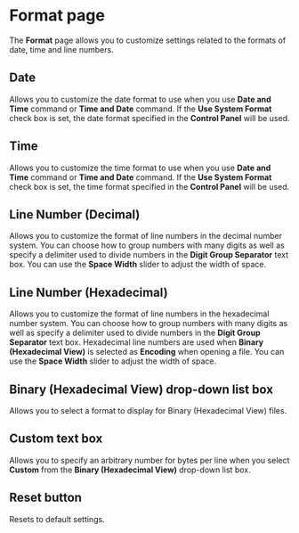 # Format page

The **Format** page allows you to customize settings related to the formats of date, time and line numbers.

## Date

Allows you to customize the date format to use when you use **Date and Time** command or **Time and Date** command. If the **Use System Format** check box is set, the date format specified in the **Control Panel** will be used.

## Time

Allows you to customize the time format to use when you use **Date and Time** command or **Time and Date** command. If the **Use System Format** check box is set, the time format specified in the **Control Panel** will be used.

## Line Number (Decimal)

Allows you to customize the format of line numbers in the decimal number system. You can choose how to group numbers with many digits as well as specify a delimiter used to divide numbers in the **Digit Group Separator** text box. You can use the **Space Width** slider to adjust the width of space.

## Line Number (Hexadecimal)

Allows you to customize the format of line numbers in the hexadecimal number system. You can choose how to group numbers with many digits as well as specify a delimiter used to divide numbers in the **Digit Group Separator** text box. Hexadecimal line numbers are used when **Binary (Hexadecimal View)** is selected as **Encoding** when opening a file. You can use the **Space Width** slider to adjust the width of space.

## Binary (Hexadecimal View) drop-down list box

Allows you to select a format to display for Binary (Hexadecimal View) files.

## Custom text box

Allows you to specify an arbitrary number for bytes per line when you select **Custom** from the **Binary (Hexadecimal View)** drop-down list box.

## Reset button

Resets to default settings.

